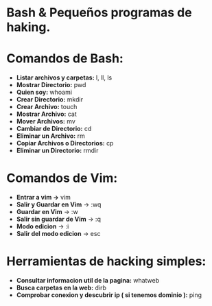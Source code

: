 # Bash & Pequeños programas de haking.

# Comandos de Bash:

- **Listar archivos y carpetas:** l, ll, ls
- **Mostrar Directorio:** pwd
- **Quien soy:** whoami
- **Crear Directorio:** mkdir
- **Crear Archivo:** touch
- **Mostrar Archivo:** cat
- **Mover Archivos:** mv
- **Cambiar de Directorio:** cd
- **Eliminar un Archivo:** rm
- **Copiar Archivos o Directorios:** cp
- **Eliminar un Directorio:** rmdir

# Comandos de Vim:

- **Entrar a vim →** vim
- **Salir y Guardar en Vim** → :wq
- **Guardar en Vim** → :w
- **Salir sin guardar de Vim** → :q
- **Modo edicion** → :i
- **Salir del modo edicion** → esc

# Herramientas de hacking simples:

- **Consultar informacion util de la pagina:** whatweb
- **Busca carpetas en la web:** dirb
- **Comprobar conexion y descubrir ip ( si tenemos dominio ):** ping
